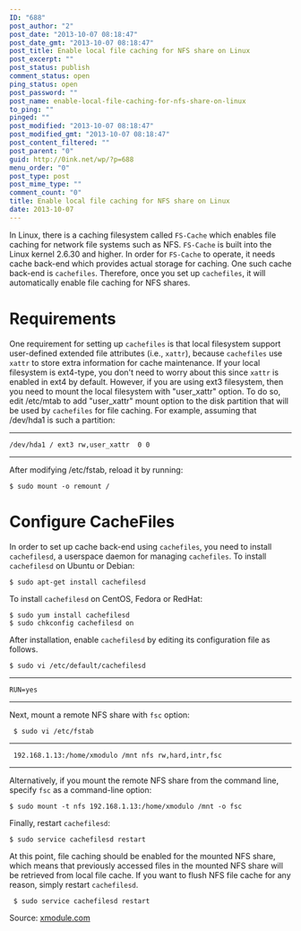 ```yaml
---
ID: "688"
post_author: "2"
post_date: "2013-10-07 08:18:47"
post_date_gmt: "2013-10-07 08:18:47"
post_title: Enable local file caching for NFS share on Linux
post_excerpt: ""
post_status: publish
comment_status: open
ping_status: open
post_password: ""
post_name: enable-local-file-caching-for-nfs-share-on-linux
to_ping: ""
pinged: ""
post_modified: "2013-10-07 08:18:47"
post_modified_gmt: "2013-10-07 08:18:47"
post_content_filtered: ""
post_parent: "0"
guid: http://0ink.net/wp/?p=688
menu_order: "0"
post_type: post
post_mime_type: ""
comment_count: "0"
title: Enable local file caching for NFS share on Linux
date: 2013-10-07
---
```


In Linux, there is a caching filesystem called `FS-Cache` which enables
file caching for network file systems such as NFS. `FS-Cache` is built
into the Linux kernel 2.6.30 and higher. In order for `FS-Cache` to
operate, it needs cache back-end which provides actual storage for
caching. One such cache back-end is `cachefiles`. Therefore, once you
set up `cachefiles`, it will automatically enable file caching for NFS shares.

# Requirements

One requirement for setting up `cachefiles` is that local filesystem support user-defined extended file attributes (i.e., `xattr`), because `cachefiles` use `xattr` to store extra information for cache maintenance. If your local filesystem is ext4-type, you don't need to worry about this since `xattr` is enabled in ext4 by default. However, if you are using ext3 filesystem, then you need to mount the local filesystem with "user\_xattr" option. To do so, edit /etc/mtab to add "user\_xattr" mount option to the disk partition that will be used by `cachefiles` for file caching. For example, assuming that /dev/hda1 is such a partition:

* * *

```
/dev/hda1 / ext3 rw,user_xattr  0 0

```

* * *

After modifying /etc/fstab, reload it by running:

```
$ sudo mount -o remount / 

```

# Configure CacheFiles

In order to set up cache back-end using `cachefiles`, you need to install `cachefilesd`, a userspace daemon for managing `cachefiles`. To install `cachefilesd` on Ubuntu or Debian:

```
$ sudo apt-get install cachefilesd

```

To install `cachefilesd` on CentOS, Fedora or RedHat:

```
$ sudo yum install cachefilesd
$ sudo chkconfig cachefilesd on

```

After installation, enable `cachefilesd` by editing its configuration file as follows.

```
$ sudo vi /etc/default/cachefilesd

```

* * *

```
RUN=yes

```

* * *

Next, mount a remote NFS share with `fsc` option:

```
 $ sudo vi /etc/fstab

```

* * *

```
 192.168.1.13:/home/xmodulo /mnt nfs rw,hard,intr,fsc

```

* * *

Alternatively, if you mount the remote NFS share from the command line, specify `fsc` as a command-line option:

```
$ sudo mount -t nfs 192.168.1.13:/home/xmodulo /mnt -o fsc

```

Finally, restart `cachefilesd`:

```
$ sudo service cachefilesd restart

```

At this point, file caching should be enabled for the mounted NFS share, which means that previously accessed files in the mounted NFS share will be retrieved from local file cache. If you want to flush NFS file cache for any reason, simply restart `cachefilesd`.

```
 $ sudo service cachefilesd restart 

```

Source: [xmodule.com](http://xmodulo.com/2013/06/how-to-enable-local-file-caching-for-nfs-share-on-linux.html)
